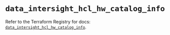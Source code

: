# `data_intersight_hcl_hw_catalog_info`

Refer to the Terraform Registry for docs: [`data_intersight_hcl_hw_catalog_info`](https://registry.terraform.io/providers/ciscodevnet/intersight/1.0.71/docs/data-sources/hcl_hw_catalog_info).
